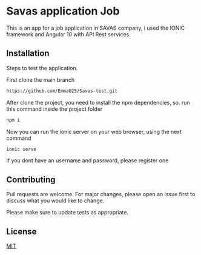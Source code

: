 # Savas application Job

This is an app for a job application in SAVAS company, i used the IONIC framework and Angular 10 with API Rest services.

## Installation

Steps to test the application.

First clone the main branch
```bash
https://github.com/EmmaU25/Savas-test.git
```

After clone the project, you need to install the npm dependencies, so. run this command inside the project folder
```bash
npm i
```

Now you can run the ionic server on your web browser, using the next command

```bash
ionic serve
```

If you dont have an username and password, please register one


## Contributing
Pull requests are welcome. For major changes, please open an issue first to discuss what you would like to change.

Please make sure to update tests as appropriate.

## License
[MIT](https://choosealicense.com/licenses/mit/)